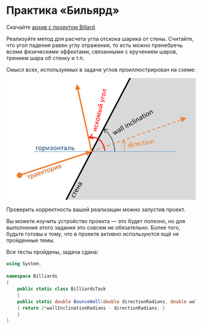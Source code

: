 # Практика «Бильярд»

Скачайте [архив с проектом Billard](Billiards.zip).

Реализуйте метод для расчета угла отскока шарика от стены. Считайте, что угол падения равен углу отражения, то есть можно пренебречь всеми физическими эффектами, связанными с кручением шаров, трением шара об стенку и т.п.

Смысл всех, используемых в задаче углов проиллюстрирован на схеме:

<p float="left">
<img src="BilliardTask.png" width="700" />
</p>

Проверить корректность вашей реализации можно запустив проект.

Вы можете изучить устройство проекта — это будет полезно, но для выполнения этого задания это совсем не обязательно. Более того, будьте готовы к тому, что в проекте активно используются ещё не пройденные темы.

Все тесты пройдены, задача сдана:
```cs
using System;

namespace Billiards
{
    public static class BilliardsTask
    {
	public static double BounceWall(double directionRadians, double wallInclinationRadians)
	{ return 2*wallInclinationRadians - directionRadians; }
    }
}
```
